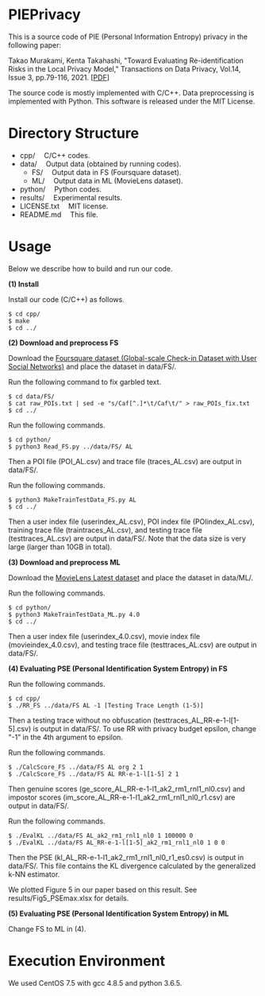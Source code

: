 # PIEPrivacy
This is a source code of PIE (Personal Information Entropy) privacy in the following paper: 

Takao Murakami, Kenta Takahashi, "Toward Evaluating Re-identification Risks in the Local Privacy Model," Transactions on Data Privacy, Vol.14, Issue 3, pp.79-116, 2021. [[PDF](http://www.tdp.cat/issues21/tdp.a423a21.pdf)]

The source code is mostly implemented with C/C++. Data preprocessing is implemented with Python. This software is released under the MIT License.

# Directory Structure
- cpp/			&emsp;C/C++ codes.
- data/			&emsp;Output data (obtained by running codes).
  - FS/			&emsp;Output data in FS (Foursquare dataset).
  - ML/			&emsp;Output data in ML (MovieLens dataset).
- python/		&emsp;Python codes.
- results/		&emsp;Experimental results.
- LICENSE.txt		&emsp;MIT license.
- README.md		&emsp;This file.

# Usage

Below we describe how to build and run our code.

**(1) Install**

Install our code (C/C++) as follows.
```
$ cd cpp/
$ make
$ cd ../
```

**(2) Download and preprocess FS**

Download the [Foursquare dataset (Global-scale Check-in Dataset with User Social Networks)](https://sites.google.com/site/yangdingqi/home/foursquare-dataset) and place the dataset in data/FS/.

Run the following command to fix garbled text.

```
$ cd data/FS/
$ cat raw_POIs.txt | sed -e "s/Caf[^.]*\t/Caf\t/" > raw_POIs_fix.txt
$ cd ../
```

Run the following commands.

```
$ cd python/
$ python3 Read_FS.py ../data/FS/ AL
```

Then a POI file (POI_AL.csv) and trace file (traces_AL.csv) are output in data/FS/.

Run the following commands.

```
$ python3 MakeTrainTestData_FS.py AL
$ cd ../
```

Then a user index file (userindex_AL.csv), POI index file (POIindex_AL.csv), training trace file (traintraces_AL.csv), and testing trace file (testtraces_AL.csv) are output in data/FS/. Note that the data size is very large (larger than 10GB in total).

**(3) Download and preprocess ML**

Download the [MovieLens Latest dataset](https://grouplens.org/datasets/movielens/latest/) and place the dataset in data/ML/.

Run the following commands.

```
$ cd python/
$ python3 MakeTrainTestData_ML.py 4.0
$ cd ../
```

Then a user index file (userindex_4.0.csv), movie index file (movieindex_4.0.csv), and testing trace file (testtraces_AL.csv) are output in data/FS/.

**(4) Evaluating PSE (Personal Identification System Entropy) in FS**

Run the following commands.

```
$ cd cpp/
$ ./RR_FS ../data/FS AL -1 [Testing Trace Length (1-5)]
```

Then a testing trace without no obfuscation (testtraces_AL_RR-e-1-l[1-5].csv) is output in data/FS/. To use RR with privacy budget epsilon, change "-1" in the 4th argument to epsilon.

Run the following commands.

```
$ ./CalcScore_FS ../data/FS AL org 2 1
$ ./CalcScore_FS ../data/FS AL RR-e-1-l[1-5] 2 1
```

Then genuine scores (ge_score_AL_RR-e-1-l1_ak2_rm1_rnl1_nl0.csv) and impostor scores (im_score_AL_RR-e-1-l1_ak2_rm1_rnl1_nl0_r1.csv) are output in data/FS/.

Run the following commands.

```
$ ./EvalKL ../data/FS AL_ak2_rm1_rnl1_nl0 1 100000 0
$ ./EvalKL ../data/FS AL_RR-e-1-l[1-5]_ak2_rm1_rnl1_nl0 1 0 0
```

Then the PSE (kl_AL_RR-e-1-l1_ak2_rm1_rnl1_nl0_r1_es0.csv) is output in data/FS/. This file contains the KL divergence calculated by the generalized k-NN estimator.

We plotted Figure 5 in our paper based on this result. See results/Fig5_PSEmax.xlsx for details.

**(5) Evaluating PSE (Personal Identification System Entropy) in ML**

Change FS to ML in (4).

# Execution Environment
We used CentOS 7.5 with gcc 4.8.5 and python 3.6.5.
